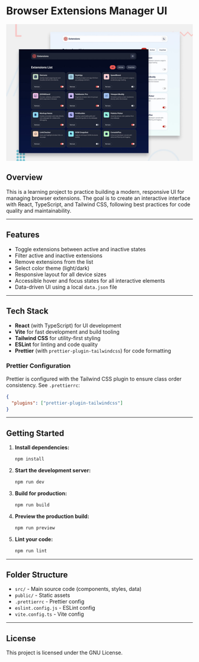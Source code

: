 # Browser Extensions Manager UI

![Design preview for the Browser extensions manager UI](./preview.jpg)

## Overview

This is a learning project to practice building a modern, responsive UI for managing browser extensions. The goal is to create an interactive interface with React, TypeScript, and Tailwind CSS, following best practices for code quality and maintainability.

---

## Features

- Toggle extensions between active and inactive states
- Filter active and inactive extensions
- Remove extensions from the list
- Select color theme (light/dark)
- Responsive layout for all device sizes
- Accessible hover and focus states for all interactive elements
- Data-driven UI using a local `data.json` file

---

## Tech Stack

- **React** (with TypeScript) for UI development
- **Vite** for fast development and build tooling
- **Tailwind CSS** for utility-first styling
- **ESLint** for linting and code quality
- **Prettier** (with `prettier-plugin-tailwindcss`) for code formatting

### Prettier Configuration

Prettier is configured with the Tailwind CSS plugin to ensure class order consistency. See `.prettierrc`:

```json
{
  "plugins": ["prettier-plugin-tailwindcss"]
}
```

---

## Getting Started

1. **Install dependencies:**
   ```sh
   npm install
   ```
2. **Start the development server:**
   ```sh
   npm run dev
   ```
3. **Build for production:**
   ```sh
   npm run build
   ```
4. **Preview the production build:**
   ```sh
   npm run preview
   ```
5. **Lint your code:**
   ```sh
   npm run lint
   ```

---

## Folder Structure

- `src/` - Main source code (components, styles, data)
- `public/` - Static assets
- `.prettierrc` - Prettier config
- `eslint.config.js` - ESLint config
- `vite.config.ts` - Vite config

---

## License

This project is licensed under the GNU License.
